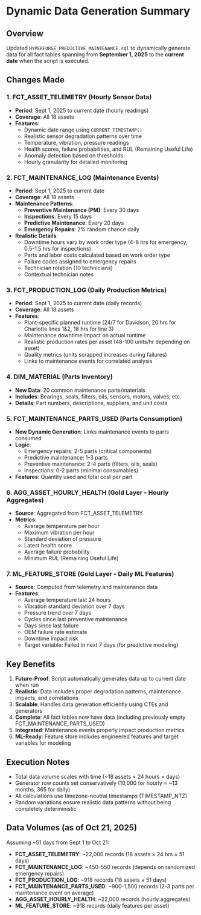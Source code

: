 # Dynamic Data Generation Summary

## Overview
Updated `HYPERFORGE_PREDICTIVE_MAINTENANCE.sql` to dynamically generate data for all fact tables spanning from **September 1, 2025** to the **current date** when the script is executed.

## Changes Made

### 1. **FCT_ASSET_TELEMETRY** (Hourly Sensor Data)
- **Period**: Sept 1, 2025 to current date (hourly readings)
- **Coverage**: All 18 assets
- **Features**:
  - Dynamic date range using `CURRENT_TIMESTAMP()`
  - Realistic sensor degradation patterns over time
  - Temperature, vibration, pressure readings
  - Health scores, failure probabilities, and RUL (Remaining Useful Life)
  - Anomaly detection based on thresholds
  - Hourly granularity for detailed monitoring

### 2. **FCT_MAINTENANCE_LOG** (Maintenance Events)
- **Period**: Sept 1, 2025 to current date
- **Coverage**: All 18 assets
- **Maintenance Patterns**:
  - **Preventive Maintenance (PM)**: Every 30 days
  - **Inspections**: Every 15 days
  - **Predictive Maintenance**: Every 20 days
  - **Emergency Repairs**: 2% random chance daily
- **Realistic Details**:
  - Downtime hours vary by work order type (4-8 hrs for emergency, 0.5-1.5 hrs for inspections)
  - Parts and labor costs calculated based on work order type
  - Failure codes assigned to emergency repairs
  - Technician rotation (10 technicians)
  - Contextual technician notes

### 3. **FCT_PRODUCTION_LOG** (Daily Production Metrics)
- **Period**: Sept 1, 2025 to current date (daily records)
- **Coverage**: All 18 assets
- **Features**:
  - Plant-specific planned runtime (24/7 for Davidson, 20 hrs for Charlotte lines 1&2, 18 hrs for line 3)
  - Maintenance downtime impact on actual runtime
  - Realistic production rates per asset (48-100 units/hr depending on asset)
  - Quality metrics (units scrapped increases during failures)
  - Links to maintenance events for correlated analysis

### 4. **DIM_MATERIAL** (Parts Inventory)
- **New Data**: 20 common maintenance parts/materials
- **Includes**: Bearings, seals, filters, oils, sensors, motors, valves, etc.
- **Details**: Part numbers, descriptions, suppliers, and unit costs

### 5. **FCT_MAINTENANCE_PARTS_USED** (Parts Consumption)
- **New Dynamic Generation**: Links maintenance events to parts consumed
- **Logic**:
  - Emergency repairs: 2-5 parts (critical components)
  - Predictive maintenance: 1-3 parts
  - Preventive maintenance: 2-4 parts (filters, oils, seals)
  - Inspections: 0-2 parts (minimal consumables)
- **Features**: Quantity used and total cost per part

### 6. **AGG_ASSET_HOURLY_HEALTH** (Gold Layer - Hourly Aggregates)
- **Source**: Aggregated from FCT_ASSET_TELEMETRY
- **Metrics**:
  - Average temperature per hour
  - Maximum vibration per hour
  - Standard deviation of pressure
  - Latest health score
  - Average failure probability
  - Minimum RUL (Remaining Useful Life)

### 7. **ML_FEATURE_STORE** (Gold Layer - Daily ML Features)
- **Source**: Computed from telemetry and maintenance data
- **Features**:
  - Average temperature last 24 hours
  - Vibration standard deviation over 7 days
  - Pressure trend over 7 days
  - Cycles since last preventive maintenance
  - Days since last failure
  - OEM failure rate estimate
  - Downtime impact risk
  - Target variable: Failed in next 7 days (for predictive modeling)

## Key Benefits

1. **Future-Proof**: Script automatically generates data up to current date when run
2. **Realistic**: Data includes proper degradation patterns, maintenance impacts, and correlations
3. **Scalable**: Handles data generation efficiently using CTEs and generators
4. **Complete**: All fact tables now have data (including previously empty FCT_MAINTENANCE_PARTS_USED)
5. **Integrated**: Maintenance events properly impact production metrics
6. **ML-Ready**: Feature store includes engineered features and target variables for modeling

## Execution Notes

- Total data volume scales with time (~18 assets × 24 hours × days)
- Generator row counts set conservatively (10,000 for hourly = ~13 months, 365 for daily)
- All calculations use timezone-neutral timestamps (TIMESTAMP_NTZ)
- Random variations ensure realistic data patterns without being completely deterministic

## Data Volumes (as of Oct 21, 2025)

Assuming ~51 days from Sept 1 to Oct 21:
- **FCT_ASSET_TELEMETRY**: ~22,000 records (18 assets × 24 hrs × 51 days)
- **FCT_MAINTENANCE_LOG**: ~450-550 records (depends on randomized emergency repairs)
- **FCT_PRODUCTION_LOG**: ~918 records (18 assets × 51 days)
- **FCT_MAINTENANCE_PARTS_USED**: ~900-1,500 records (2-3 parts per maintenance event on average)
- **AGG_ASSET_HOURLY_HEALTH**: ~22,000 records (hourly aggregates)
- **ML_FEATURE_STORE**: ~918 records (daily features per asset)

